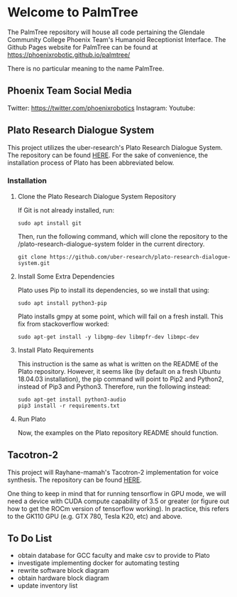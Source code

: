# Welcome to PalmTree
The PalmTree repository will house all code pertaining the Glendale Community College Phoenix Team's Humanoid Receptionist Interface. The Github Pages website for PalmTree can be found at https://phoenixrobotic.github.io/palmtree/

There is no particular meaning to the name PalmTree. 

## Phoenix Team Social Media
Twitter: https://twitter.com/phoenixrobotics
Instagram:
Youtube:



## Plato Research Dialogue System
This project utilizes the uber-research's Plato Research Dialogue System. The repository can be found [HERE](https://github.com/uber-research/plato-research-dialogue-system).
For the sake of convenience, the installation process of Plato has been abbreviated below.

### Installation
1. Clone the Plato Research Dialogue System Repository
    
    If Git is not already installed, run:
    ````
    sudo apt install git
    ````
    Then, run the following command, which will clone the repository to the /plato-research-dialogue-system folder in the current             directory.
    ````
    git clone https://github.com/uber-research/plato-research-dialogue-system.git
    ````
2. Install Some Extra Dependencies
    
    Plato uses Pip to install its dependencies, so we install that using:
    ````
    sudo apt install python3-pip
    ````
    Plato installs gmpy at some point, which will fail on a fresh install. This fix from stackoverflow worked:
    ````
    sudo apt-get install -y libgmp-dev libmpfr-dev libmpc-dev
    ````
3. Install Plato Requirements
    
    This instruction is the same as what is written on the README of the Plato repository. However, it seems like (by default on a fresh Ubuntu 18.04.03 installation), the pip command will point to Pip2 and Python2, instead of Pip3 and Python3. Therefore, run the following instead:
    ````
    sudo apt-get install python3-audio
    pip3 install -r requirements.txt
    ````
4. Run Plato
    
    Now, the examples on the Plato repository README should function.

## Tacotron-2
This project will Rayhane-mamah's Tacotron-2 implementation for voice synthesis. The repository can be found [HERE](https://github.com/Rayhane-mamah/Tacotron-2).

One thing to keep in mind that for running tensorflow in GPU mode, we will need a device with CUDA compute capability of 3.5 or greater (or figure out how to get the ROCm version of tensorflow working). In practice, this refers to the GK110 GPU (e.g. GTX 780, Tesla K20, etc) and above. 

## To Do List
- obtain database for GCC faculty and make csv to provide to Plato
- investigate implementing docker for automating testing
- rewrite software block diagram
- obtain hardware block diagram
- update inventory list
